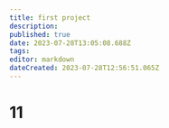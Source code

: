 ```yaml
---
title: first project
description: 
published: true
date: 2023-07-28T13:05:08.688Z
tags: 
editor: markdown
dateCreated: 2023-07-28T12:56:51.065Z
---
```


# 11